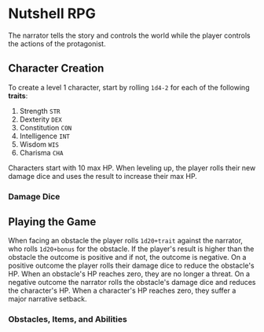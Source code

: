 # Nutshell RPG
The narrator tells the story and controls the world while the player controls the actions of the protagonist.

## Character Creation
To create a level 1 character, start by rolling `1d4-2` for each of the following **traits**:

1. Strength `STR`
2. Dexterity `DEX`
3. Constitution `CON`
4. Intelligence `INT`
5. Wisdom `WIS`
6. Charisma `CHA`

Characters start with 10 max HP. When leveling up, the player rolls their new damage dice and uses the result to increase their max HP.

### Damage Dice

## Playing the Game
When facing an obstacle the player rolls `1d20+trait` against the narrator, who rolls `1d20+bonus` for the obstacle. If the player's result is higher than the obstacle the outcome is positive and if not, the outcome is negative. On a positive outcome the player rolls their damage dice to reduce the obstacle's HP. When an obstacle's HP reaches zero, they are no longer a threat. On a negative outcome the narrator rolls the obstacle's damage dice and reduces the character's HP. When a character's HP reaches zero, they suffer a major narrative setback.

### Obstacles, Items, and Abilities

